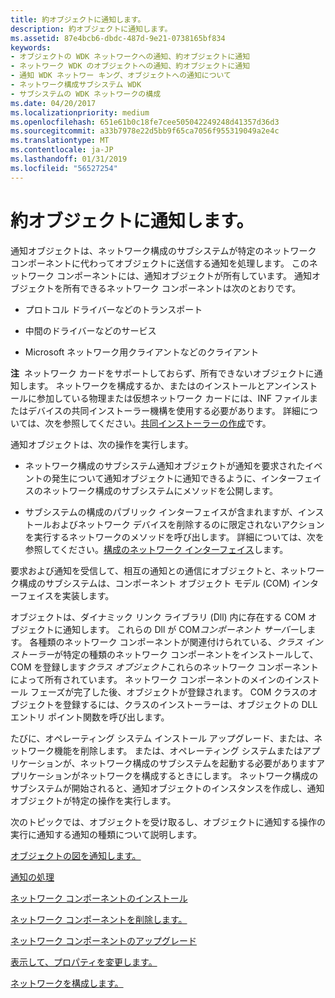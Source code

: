 ```yaml
---
title: 約オブジェクトに通知します。
description: 約オブジェクトに通知します。
ms.assetid: 87e4bcb6-dbdc-487d-9e21-0738165bf834
keywords:
- オブジェクトの WDK ネットワークへの通知、約オブジェクトに通知
- ネットワーク WDK のオブジェクトへの通知、約オブジェクトに通知
- 通知 WDK ネットワー キング、オブジェクトへの通知について
- ネットワーク構成サブシステム WDK
- サブシステムの WDK ネットワークの構成
ms.date: 04/20/2017
ms.localizationpriority: medium
ms.openlocfilehash: 651e61b0c18fe7cee505042249248d41357d36d3
ms.sourcegitcommit: a33b7978e22d5bb9f65ca7056f955319049a2e4c
ms.translationtype: MT
ms.contentlocale: ja-JP
ms.lasthandoff: 01/31/2019
ms.locfileid: "56527254"
---
```

# <a name="about-notify-objects"></a>約オブジェクトに通知します。





通知オブジェクトは、ネットワーク構成のサブシステムが特定のネットワーク コンポーネントに代わってオブジェクトに送信する通知を処理します。 このネットワーク コンポーネントには、通知オブジェクトが所有しています。 通知オブジェクトを所有できるネットワーク コンポーネントは次のとおりです。

-   プロトコル ドライバーなどのトランスポート

-   中間のドライバーなどのサービス

-   Microsoft ネットワーク用クライアントなどのクライアント

**注**  ネットワーク カードをサポートしておらず、所有できないオブジェクトに通知します。 ネットワークを構成するか、またはのインストールとアンインストールに参加している物理または仮想ネットワーク カードには、INF ファイルまたはデバイスの共同インストーラー機構を使用する必要があります。
詳細については、次を参照してください。[共同インストーラーの作成](https://msdn.microsoft.com/library/windows/hardware/ff554011)です。

 

通知オブジェクトは、次の操作を実行します。

-   ネットワーク構成のサブシステム通知オブジェクトが通知を要求されたイベントの発生について通知オブジェクトに通知できるように、インターフェイスのネットワーク構成のサブシステムにメソッドを公開します。

-   サブシステムの構成のパブリック インターフェイスが含まれますが、インストールおよびネットワーク デバイスを削除するのに限定されないアクションを実行するネットワークのメソッドを呼び出します。 詳細については、次を参照してください。[構成のネットワーク インターフェイス](https://msdn.microsoft.com/library/windows/hardware/ff559080)します。

要求および通知を受信して、相互の通知との通信にオブジェクトと、ネットワーク構成のサブシステムは、コンポーネント オブジェクト モデル (COM) インターフェイスを実装します。

オブジェクトは、ダイナミック リンク ライブラリ (Dll) 内に存在する COM オブジェクトに通知します。 これらの Dll が COM*コンポーネント サーバー*します。 各種類のネットワーク コンポーネントが関連付けられている、*クラス インストーラー*が特定の種類のネットワーク コンポーネントをインストールして、COM を登録します*クラス オブジェクト*これらのネットワーク コンポーネントによって所有されています。 ネットワーク コンポーネントのメインのインストール フェーズが完了した後、オブジェクトが登録されます。 COM クラスのオブジェクトを登録するには、クラスのインストーラーは、オブジェクトの DLL エントリ ポイント関数を呼び出します。

たびに、オペレーティング システム インストール アップグレード、または、ネットワーク機能を削除します。 または、オペレーティング システムまたはアプリケーションが、ネットワーク構成のサブシステムを起動する必要がありますアプリケーションがネットワークを構成するときにします。 ネットワーク構成のサブシステムが開始されると、通知オブジェクトのインスタンスを作成し、通知オブジェクトが特定の操作を実行します。

次のトピックでは、オブジェクトを受け取るし、オブジェクトに通知する操作の実行に通知する通知の種類について説明します。

[オブジェクトの図を通知します。](notify-object-diagram.md)

[通知の処理](processing-notifications.md)

[ネットワーク コンポーネントのインストール](installing-network-components.md)

[ネットワーク コンポーネントを削除します。](removing-network-components.md)

[ネットワーク コンポーネントのアップグレード](upgrading-network-components.md)

[表示して、プロパティを変更します。](displaying-and-changing-properties.md)

[ネットワークを構成します。](configuring-the-network.md)

 

 





